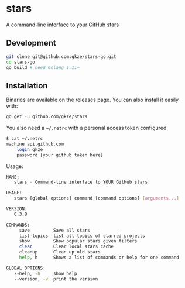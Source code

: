 # stars

A command-line interface to your GitHub stars

## Development

```bash
git clone git@github.com:gkze/stars-go.git
cd stars-go
go build # need Golang 1.11+
```

## Installation

Binaries are available on the releases page. You can also install it easily with:

```bash
go get -u github.com/gkze/stars
```

You also need a `~/.netrc` with a personal access token configured:

```bash
$ cat ~/.netrc
machine api.github.com
    login gkze
    password [your github token here]
```

Usage:

```bash
NAME:
   stars - Command-line interface to YOUR GitHub stars

USAGE:
   stars [global options] command [command options] [arguments...]

VERSION:
   0.3.8

COMMANDS:
     save         Save all stars
     list-topics  list all topics of starred projects
     show         Show popular stars given filters
     clear        Clear local stars cache
     cleanup      Clean up old stars
     help, h      Shows a list of commands or help for one command

GLOBAL OPTIONS:
   --help, -h     show help
   --version, -v  print the version
```
